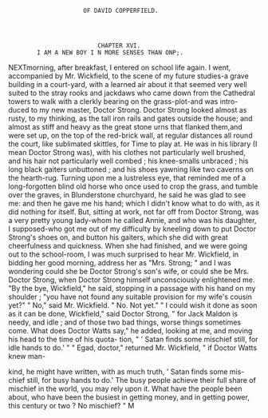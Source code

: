                          OF DAVID COPPERFIELD.




                             CHAPTER XVI.
            I AM A NEW BOY I N MORE SENSES THAN ONP;.

   NEXTmorning, after breakfast, I entered on school life again. I went,
accompanied by Mr. Wickfield, to the scene of my future studies-a grave
building in a court-yard, with a learned air about it that seemed very well
suited to the stray rooks and jackdaws who came down from the Cathedral
towers to walk with a clerkly bearing on the grass-plot-and was intro-
duced to my new master, Doctor Strong.
   Doctor Strong looked almost as rusty, to my thinking, as the tall iron
rails and gates outside the house; and almost as stiff and heavy as the great
stone urns that flanked them,and were set up, on the top of the red-brick wall,
at regular distances all round the court, like sublimated skittles, for Time
to play at. He was in his library (I mean Doctor Strong was), with his
clothes not particularly well brushed, and his hair not particularly well
combed ; his knee-smalls unbraced ; his long black gaiters unbuttoned ; and
his shoes yawning like two caverns on the hearth-rug. Turning upon me
a lustreless eye, that reminded me of a long-forgotten blind old horse who
once used to crop the grass, and tumble over the graves, in Blunderstone
churchyard, he said he was glad to see me: and then he gave me his
hand; which I didn't know what to do with, as it did nothing for itself.
   But, sitting at work, not far off from Doctor Strong, was a very
pretty young lady-whom he called Annie, and who was his daughter,
I supposed-who got me out of my difficulty by kneeling down to
put Doctor Strong's shoes on, and button his gaiters, which she did
with great cheerfulness and quickness. When she had finished, and
we were going out to the school-room, I was much surprised to hear Mr.
Wickfield, in bidding her good morning, address her as "Mrs. Strong; "
and I was wondering could she be Doctor Strong's son's wife, or could
she be Mrs. Doctor Strong, when Doctor Strong himself unconsciously
enlightened me.
   "By the bye, Wickfield," he said, stopping in a passage with his hand
on my shoulder ; "you have not found any suitable provision for my wife's
cousin yet?"
   " No," said Mr. Wickfield. " No. Not yet."
   " I could wish it done as soon as it can be done, Wickfield," said
Doctor Strong, " for Jack Maldon is needy, and idle ; and of those two bad
things, worse things sometimes come. What does Doctor Watts say,"
he added, looking at me, and moving his head to the time of his quota-
tion, " ' Satan finds some mischief still, for idle hands to do.' "
    " Egad, doctor," returned Mr. Wickfield, " if Doctor Watts knew man-

 kind, he might have written, with as much truth, ' Satan finds some mis-
 chief still, for busy hands to do.' The busy people achieve their full
 share of mischief in the world, you may rely upon it. What have the
 people been about, who have been the busiest in getting money, and in
 getting power, this century or two ? No mischief? "
                                                                 M
